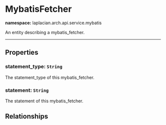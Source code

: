 # **MybatisFetcher**
**namespace:** laplacian.arch.api.service.mybatis

An entity describing a mybatis_fetcher.



---

## Properties

### statement_type: `String`
The statement_type of this mybatis_fetcher.

### statement: `String`
The statement of this mybatis_fetcher.

## Relationships